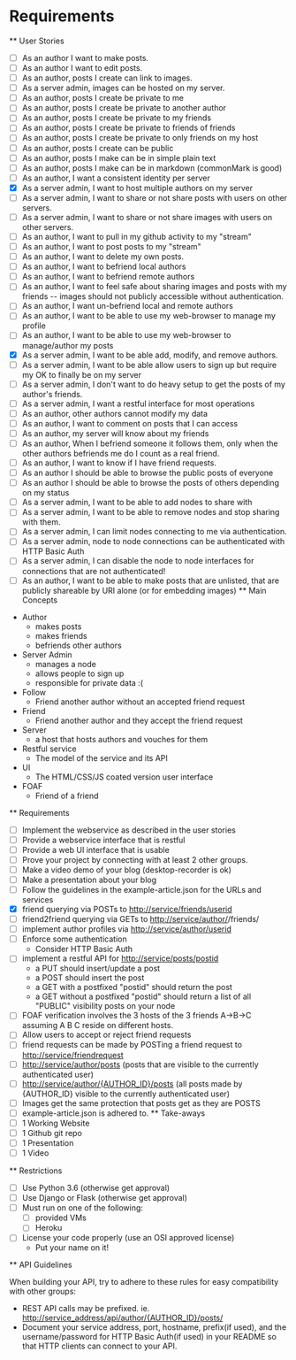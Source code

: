 # Requirements

** User Stories

- [ ] As an author I want to make posts.
- [ ] As an author I want to edit posts.
- [ ] As an author, posts I create can link to images.
- [ ] As a server admin, images can be hosted on my server.
- [ ] As an author, posts I create be private to me
- [ ] As an author, posts I create be private to another author
- [ ] As an author, posts I create be private to my friends
- [ ] As an author, posts I create be private to friends of friends
- [ ] As an author, posts I create be private to only friends on my host
- [ ] As an author, posts I create can be public
- [ ] As an author, posts I make can be in simple plain text
- [ ] As an author, posts I make can be in markdown (commonMark is good)
- [ ] As an author, I want a consistent identity per server
- [x] As a server admin, I want to host multiple authors on my server
- [ ] As a server admin, I want to share or not share posts with users
         on other servers.
- [ ] As a server admin, I want to share or not share images with users
         on other servers.
- [ ] As an author, I want to pull in my github activity to my "stream"
- [ ] As an author, I want to post posts to my "stream"
- [ ] As an author, I want to delete my own posts.
- [ ] As an author, I want to befriend local authors
- [ ] As an author, I want to befriend remote authors
- [ ] As an author, I want to feel safe about sharing images and
         posts with my friends -- images should not publicly accessible
         without authentication.
- [ ] As an author, I want un-befriend local and remote authors
- [ ] As an author, I want to be able to use my web-browser to manage
         my profile
- [ ] As an author, I want to be able to use my web-browser to manage/author
         my posts
- [x] As a server admin, I want to be able add, modify, and remove
         authors.
- [ ] As a server admin, I want to be able allow users to sign up but
          require my OK to finally be on my server
- [ ] As a server admin, I don't want to do heavy setup to get the
         posts of my author's friends.
- [ ] As a server admin, I want a restful interface for most operations
- [ ] As an author, other authors cannot modify my data
- [ ] As an author, I want to comment on posts that I can access
- [ ] As an author, my server will know about my friends
- [ ] As an author, When I befriend someone it follows them, only when
         the other authors befriends me do I count as a real friend.
- [ ] As an author, I want to know if I have friend requests.
- [ ] As an author I should be able to browse the public posts of everyone
- [ ] As an author I should be able to browse the posts of others depending on my status
- [ ] As a server admin, I want to be able to add nodes to share with
- [ ] As a server admin, I want to be able to remove nodes and stop
         sharing with them.
- [ ] As a server admin, I can limit nodes connecting to me via
         authentication.
- [ ] As a server admin, node to node connections can be authenticated
         with HTTP Basic Auth
- [ ] As a server admin, I can disable the node to node interfaces for
         connections that are not authenticated!
- [ ] As an author, I want to be able to make posts that are unlisted,
         that are publicly shareable by URI alone (or for embedding images)
** Main Concepts
- Author
  - makes posts
  - makes friends
  - befriends other authors
- Server Admin
  - manages a node
  - allows people to sign up
  - responsible for private data :(
- Follow
  - Friend another author without an accepted friend request
- Friend
  - Friend another author and they accept the friend request
- Server
  - a host that hosts authors and vouches for them
- Restful service
  - The model of the service and its API
- UI
  - The HTML/CSS/JS coated version user interface
- FOAF
  - Friend of a friend

** Requirements

- [ ] Implement the webservice as described in the user stories
- [ ] Provide a webservice interface that is restful
- [ ] Provide a web UI interface that is usable
- [ ] Prove your project by connecting with at least 2 other
     groups.
- [ ] Make a video demo of your blog (desktop-recorder is ok)
- [ ] Make a presentation about your blog
- [ ] Follow the guidelines in the example-article.json for the
     URLs and services
- [x] friend querying via POSTs to <http://service/friends/userid>
- [ ] friend2friend querying via GETs to <http://service/author/><userid>/friends/<userid>
- [ ] implement author profiles via <http://service/author/userid>
- [ ] Enforce some authentication
  - Consider HTTP Basic Auth
- [ ] implement a restful API for <http://service/posts/postid>
  - a PUT should insert/update a post
  - a POST should insert the post
  - a GET with a postfixed "postid" should return the post
  - a GET without a postfixed "postid" should return a list of all "PUBLIC" visibility posts on your node
- [ ] FOAF verification involves the 3 hosts of the 3 friends
     A->B->C assuming A B C reside on different hosts.
- [ ] Allow users to accept or reject friend requests
- [ ] friend requests can be made by POSTing a friend request to
     <http://service/friendrequest>
- [ ] <http://service/author/posts> (posts that are visible to the currently authenticated user)
- [ ] <http://service/author/{AUTHOR_ID}/posts> (all posts made by {AUTHOR_ID} visible to the currently authenticated user)
- [ ] Images get the same protection that posts get as they are POSTS
- [ ] example-article.json is adhered to.
** Take-aways
- [ ] 1 Working Website
- [ ] 1 Github git repo
- [ ] 1 Presentation
- [ ] 1 Video

** Restrictions

- [ ] Use Python 3.6 (otherwise get approval)
- [ ] Use Django or Flask (otherwise get approval)
- [ ] Must run on one of the following:
  - [ ] provided VMs
  - [ ] Heroku
- [ ] License your code properly (use an OSI approved license)
  - Put your name on it!

** API Guidelines

   When building your API, try to adhere to these rules for easy compatibility with other groups:

- REST API calls may be prefixed. ie. <http://service_address/api/author/{AUTHOR_ID}/posts/>
- Document your service address, port, hostname, prefix(if used), and the username/password for HTTP
    Basic Auth(if used) in your README so that HTTP clients can connect to your API.
